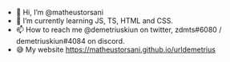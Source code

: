 - 👋 Hi, I’m @matheustorsani
- 🌱 I’m currently learning JS, TS, HTML and CSS.
- 📫 How to reach me @demetriuskiun on twitter, zdmts#6080 / demetriuskiun#4084 on discord.
- 😅 My website https://matheustorsani.github.io/urldemetrius
